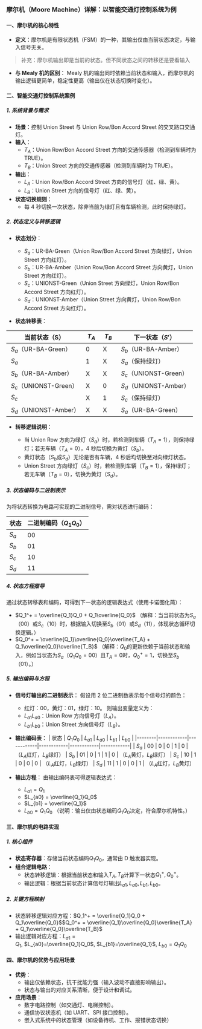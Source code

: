 ### 摩尔机（Moore Machine）详解：以智能交通灯控制系统为例

#### 一、摩尔机的核心特性

- **定义**：摩尔机是有限状态机（FSM）的一种，其输出仅由当前状态决定，与输入信号无关。
> 补充：摩尔机输出即是当前的状态。但不同状态之间的转移还是要看输入
- **与 Mealy 机的区别**： Mealy 机的输出同时依赖当前状态和输入，而摩尔机的输出逻辑更简单，稳定性更高（输出仅在状态切换时变化）。

#### 二、智能交通灯控制系统案例

##### 1. **系统背景与需求**

- **场景**：控制 Union Street 与 Union Row/Bon Accord Street 的交叉路口交通灯。
- **输入**：
    - $T_A$：Union Row/Bon Accord Street 方向的交通传感器（检测到车辆时为 TRUE）。
    - $T_B$：Union Street 方向的交通传感器（检测到车辆时为 TRUE）。
- **输出**：
    - $L_A$：Union Row/Bon Accord Street 方向的信号灯（红、绿、黄）。
    - $L_B$：Union Street 方向的信号灯（红、绿、黄）。
- **状态切换规则**：
    - 每 4 秒切换一次状态，除非当前为绿灯且有车辆检测，此时保持绿灯。

##### 2. **状态定义与转移逻辑**

- **状态划分**：
    
    - $S_a$：UR-BA-Green（Union Row/Bon Accord Street 方向绿灯，Union Street 方向红灯）。
    - $S_b$：UR-BA-Amber（Union Row/Bon Accord Street 方向黄灯，Union Street 方向红灯）。
    - $S_c$：UNIONST-Green（Union Street 方向绿灯，Union Row/Bon Accord Street 方向红灯）。
    - $S_d$：UNIONST-Amber（Union Street 方向黄灯，Union Row/Bon Accord Street 方向红灯）。
- **状态转移表**： 

| 当前状态（S）                 |  $T_A$  |  $T_B$  | 下一状态（$S'$）            |
| ----------------------- | --------- | --------- | ----------------------- |
|  $S_a$（UR-BA-Green）   | 0         | X         |  $S_b$（UR-BA-Amber）   |
|  $S_a$                | 1         | X         |  $S_a$（保持绿灯）          |
|  $S_b$（UR-BA-Amber）   | X         | X         |  $S_c$（UNIONST-Green） |
|  $S_c$（UNIONST-Green） | X         | 0         |  $S_d$（UNIONST-Amber） |
|  $S_c$                | X         | 1         |  $S_c$（保持绿灯）          |
|  $S_d$（UNIONST-Amber） | X         | X         |  $S_a$（UR-BA-Green）   |
    
- **转移逻辑说明**：
    
    - 当 Union Row 方向为绿灯（$S_a$）时，若检测到车辆（$T_A=1$），则保持绿灯；若无车辆（$T_A=0$），4 秒后切换为黄灯（$S_b$）。
    - 黄灯状态（$S_b$或$S_d$）无论是否有车辆，4 秒后均切换至对向绿灯状态。
    - Union Street 方向绿灯（$S_c$）时，若检测到车辆（$T_B=1$），保持绿灯；若无车辆（$T_B=0$），切换为黄灯（$S_d$）。

##### 3. **状态编码与二进制表示**

为将状态转换为电路可实现的二进制信号，需对状态进行编码：

  

| 状态      | 二进制编码（$Q_1Q_0$） |
| ------- | ----------------- |
| $S_a$ | 00                |
| $S_b$ | 01                |
| $S_c$ | 10                |
| $S_d$ | 11                |

##### 4. **状态方程推导**

通过状态转移表和编码，可得到下一状态的逻辑表达式（使用卡诺图化简）：

  

- $Q_1^+ = \overline{Q_1}Q_0 + Q_1\overline{Q_0}$ （解释：当当前状态为$S_a$（00）或$S_c$（10）时，根据输入切换至$S_b$（01）或$S_d$（11），体现状态循环切换逻辑。）
- $Q_0^+ = \overline{Q_1}\overline{Q_0}\overline{T_A} + Q_1\overline{Q_0}\overline{T_B}$ （解释：$Q_0$的更新依赖于当前状态和输入，例如当状态为$S_a$（$Q_1Q_0=00$）且$T_A=0$时，$Q_0^+=1$，切换至$S_b$（01）。）

##### 5. **输出编码与方程**

- **信号灯输出的二进制表示**： 假设用 2 位二进制数表示每个信号灯的颜色：
    
    - 红灯：00，黄灯：01，绿灯：10。 则输出变量定义为：
    - $L_{a1}L_{a0}$：Union Row 方向信号灯（$L_A$）。
    - $L_{b1}L_{b0}$：Union Street 方向信号灯（$L_B$）。
- **输出编码表**： 
| 状态 | $Q_1Q_0$ | $L_{a1}$ | $L_{a0}$ | $L_{b1}$ | $L_{b0}$ | 
|--------|------------|------------|------------|------------|------------| 
| $S_a$ | 00 | 0 | 0 | 1 | 0 | （$L_A$红灯，$L_B$绿灯） | $S_b$ | 01 | 0 | 1 | 1 | 0 | （$L_A$黄灯，$L_B$绿灯） | $S_c$ | 10 | 1 | 0 | 0 | 0 | （$L_A$红灯，$L_B$绿灯） | $S_d$ | 11 | 1 | 0 | 0 | 1 | （$L_A$红灯，$L_B$黄灯）
    
- **输出方程**： 由输出编码表可得逻辑表达式：
    
    - $L_{a1} = Q_1$
    - $L_{a0} = \overline{Q_1}Q_0$
    - $L_{b1} = \overline{Q_1}$
    - $L_{b0} = Q_1Q_0$ （说明：输出仅由状态编码$Q_1Q_0$决定，符合摩尔机特性。）

#### 三、摩尔机的电路实现

##### 1. **核心组件**

- **状态寄存器**：存储当前状态编码$Q_1Q_0$，通常由 D 触发器实现。
- **组合逻辑电路**：
    - 状态转移逻辑：根据当前状态和输入$T_A,T_B$计算下一状态$Q_1^+,Q_0^+$。
    - 输出逻辑：根据当前状态计算信号灯输出$L_{a1},L_{a0},L_{b1},L_{b0}$。

##### 2. **关键方程映射**

- 状态转移逻辑对应方程：$Q_1^+ = \overline{Q_1}Q_0 + Q_1\overline{Q_0}$$Q_0^+ = \overline{Q_1}\overline{Q_0}\overline{T_A} + Q_1\overline{Q_0}\overline{T_B}$
- 输出逻辑对应方程：$L_{a1}=Q_1$, $L_{a0}=\overline{Q_1}Q_0$, $L_{b1}=\overline{Q_1}$, $L_{b0}=Q_1Q_0$

#### 四、摩尔机的优势与应用场景

- **优势**：
    - 输出仅依赖状态，抗干扰能力强（输入波动不直接影响输出）。
    - 状态与输出的对应关系清晰，便于设计和调试。
- **应用场景**：
    - 数字电路控制（如交通灯、电梯控制）。
    - 通信协议状态机（如 UART、SPI 接口控制）。
    - 嵌入式系统中的状态管理（如设备待机、工作、报错状态切换）